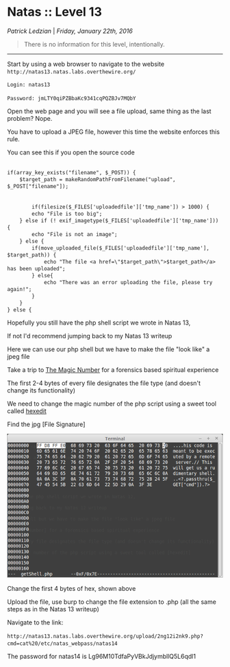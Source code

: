 __Natas :: Level 13__
================


_Patrick Ledzian_ | _Friday, January 22th, 2016_ 


> There is no information for this level, intentionally.

----------

Start by using a web browser to navigate to the website `http://natas13.natas.labs.overthewire.org/`

```
Login: natas13

Password: jmLTY0qiPZBbaKc9341cqPQZBJv7MQbY

```

Open the web page and you will see a file upload, same thing as the last problem? Nope.

You have to upload a JPEG file, however this time the website enforces this rule.

You can see this if you open the source code

```

if(array_key_exists("filename", $_POST)) {
    $target_path = makeRandomPathFromFilename("upload", $_POST["filename"]);


        if(filesize($_FILES['uploadedfile']['tmp_name']) > 1000) {
        echo "File is too big";
    } else if (! exif_imagetype($_FILES['uploadedfile']['tmp_name'])) {
        echo "File is not an image";
    } else {
        if(move_uploaded_file($_FILES['uploadedfile']['tmp_name'], $target_path)) {
            echo "The file <a href=\"$target_path\">$target_path</a> has been uploaded";
        } else{
            echo "There was an error uploading the file, please try again!";
        }
    }
} else { 

```

Hopefully you still have the php shell script we wrote in Natas 13, 

If not I'd recommend jumping back to my Natas 13 writeup

Here we can use our php shell but we have to make the file "look like" a jpeg file

Take a trip to [The Magic Number] for a forensics based spiritual experience

The first 2-4 bytes of every file designates the file type (and doesn't change its functionality)

We need to change the magic number of the php script using a sweet tool called [hexedit]

Find the jpg [File Signature]

![Image Broke](edit1.png)

Change the first 4 bytes of hex, shown above

Upload the file, use burp to change the file extension to .php (all the same steps as in the Natas 13 writeup)

Navigate to the link: 

`http://natas13.natas.labs.overthewire.org/upload/2ng12i2nk9.php?cmd=cat%20/etc/natas_webpass/natas14`

The password for natas14 is Lg96M10TdfaPyVBkJdjymbllQ5L6qdl1


[The Magic Number]: https://en.wikipedia.org/wiki/File_format#Magic_number
[hexedit]: http://linux.die.net/man/1/hexedit
[File Signatures]: http://www.filesignatures.net/index.php?search=jpg&mode=EXT

